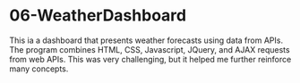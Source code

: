 # 06-WeatherDashboard
This ia a dashboard that presents weather forecasts using data from APIs.  The program combines HTML, CSS, Javascript, JQuery, and AJAX requests from web APIs.  This was very challenging, but it helped me further reinforce many concepts.  
